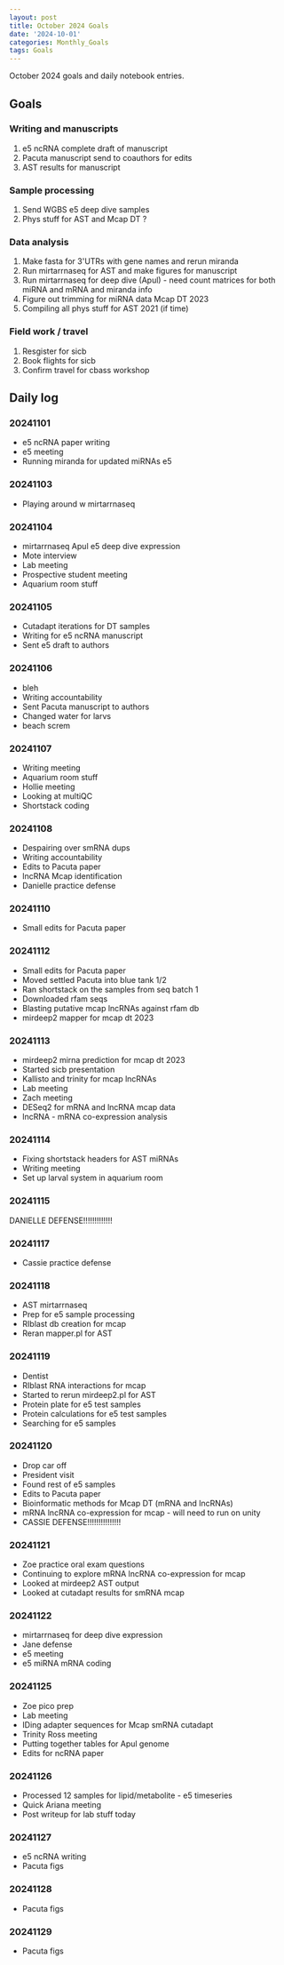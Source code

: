```yaml
---
layout: post
title: October 2024 Goals
date: '2024-10-01'
categories: Monthly_Goals
tags: Goals
---
```


October 2024 goals and daily notebook entries.

## Goals  

### Writing and manuscripts 

1. e5 ncRNA complete draft of manuscript 
2. Pacuta manuscript send to coauthors for edits 
3. AST results for manuscript 

### Sample processing

1. Send WGBS e5 deep dive samples 
2. Phys stuff for AST and Mcap DT ?

### Data analysis

1. Make fasta for 3'UTRs with gene names and rerun miranda 
2. Run mirtarrnaseq for AST and make figures for manuscript 
3. Run mirtarrnaseq for deep dive (Apul) - need count matrices for both miRNA and mRNA and miranda info 
4. Figure out trimming for miRNA data Mcap DT 2023 
5. Compiling all phys stuff for AST 2021 (if time)

### Field work / travel 

1. Resgister for sicb 
2. Book flights for sicb 
3. Confirm travel for cbass workshop

## Daily log 

### 20241101

- e5 ncRNA paper writing 
- e5 meeting 
- Running miranda for updated miRNAs e5 

### 20241103

- Playing around w mirtarrnaseq 

### 20241104

- mirtarrnaseq Apul e5 deep dive expression 
- Mote interview 
- Lab meeting 
- Prospective student meeting 
- Aquarium room stuff

### 20241105

- Cutadapt iterations for DT samples 
- Writing for e5 ncRNA manuscript 
- Sent e5 draft to authors 

### 20241106

- bleh
- Writing accountability 
- Sent Pacuta manuscript to authors 
- Changed water for larvs 
- beach screm

### 20241107

- Writing meeting 
- Aquarium room stuff
- Hollie meeting
- Looking at multiQC
- Shortstack coding 

### 20241108

- Despairing over smRNA dups 
- Writing accountability 
- Edits to Pacuta paper 
- lncRNA Mcap identification
- Danielle practice defense 

### 20241110

- Small edits for Pacuta paper 

### 20241112

- Small edits for Pacuta paper 
- Moved settled Pacuta into blue tank 1/2
- Ran shortstack on the samples from seq batch 1
- Downloaded rfam seqs 
- Blasting putative mcap lncRNAs against rfam db
- mirdeep2 mapper for mcap dt 2023

### 20241113

- mirdeep2 mirna prediction for mcap dt 2023 
- Started sicb presentation 
- Kallisto and trinity for mcap lncRNAs
- Lab meeting 
- Zach meeting 
- DESeq2 for mRNA and lncRNA mcap data 
- lncRNA - mRNA co-expression analysis 

### 20241114

- Fixing shortstack headers for AST miRNAs 
- Writing meeting 
- Set up larval system in aquarium room 

### 20241115

DANIELLE DEFENSE!!!!!!!!!!!!!

### 20241117

- Cassie practice defense 

### 20241118

- AST mirtarrnaseq 
- Prep for e5 sample processing 
- RIblast db creation for mcap 
- Reran mapper.pl for AST

### 20241119 

- Dentist 
- RIblast RNA interactions for mcap 
- Started to rerun mirdeep2.pl for AST 
- Protein plate for e5 test samples 
- Protein calculations for e5 test samples 
- Searching for e5 samples 

### 20241120

- Drop car off 
- President visit 
- Found rest of e5 samples 
- Edits to Pacuta paper 
- Bioinformatic methods for Mcap DT (mRNA and lncRNAs)
- mRNA lncRNA co-expression for mcap - will need to run on unity 
- CASSIE DEFENSE!!!!!!!!!!!!!!!

### 20241121

- Zoe practice oral exam questions 
- Continuing to explore mRNA lncRNA co-expression for mcap
- Looked at mirdeep2 AST output 
- Looked at cutadapt results for smRNA mcap

### 20241122

- mirtarrnaseq for deep dive expression
- Jane defense 
- e5 meeting 
- e5 miRNA mRNA coding 

### 20241125

- Zoe pico prep 
- Lab meeting 
- IDing adapter sequences for Mcap smRNA cutadapt 
- Trinity Ross meeting 
- Putting together tables for Apul genome 
- Edits for ncRNA paper 

### 20241126

- Processed 12 samples for lipid/metabolite - e5 timeseries 
- Quick Ariana meeting 
- Post writeup for lab stuff today 

### 20241127

- e5 ncRNA writing 
- Pacuta figs 

### 20241128 

- Pacuta figs

### 20241129

- Pacuta figs